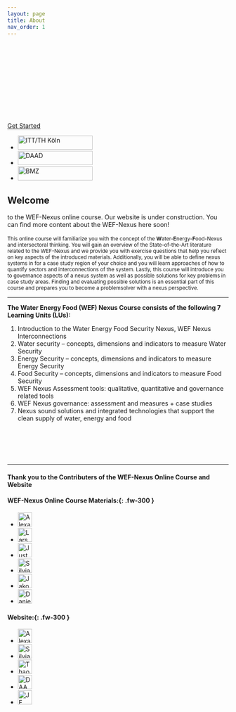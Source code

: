 ```yaml
---
layout: page
title: About
nav_order: 1
---
```


<!-- Bootstrap Static Header -->
<div style="background: url(/wef-nexus-online-course/assets/220325_THK_WEF_Nexus_Webheader.jpg); background-size: cover;" class="jumbotron bg-cover text-white">
    <div class="container py-5 text-center">
        <h1 class="display-4 font-weight-bold"> <br>
          <br>
          <br>
        <br> </h1>
        <a href="https://waterbender231.github.io/wef-nexus-online-course/introduction/" role="button" class="btn btn-primary px-5">Get Started</a>
    </div>
</div>

<ul class="list-style-none">
<li class="d-inline-block mr-1"> <a href="https://www.tt.th-koeln.de/"><img src="/wef-nexus-online-course/assets/itt.jpg" width="170" height="32" alt="ITT/TH Köln"></a></li>
<li class="d-inline-block mr-1"> <a href="https://www.daad.de/de/"><img src="/wef-nexus-online-course/assets/DAADLogo.jpg" width="170" height="32" alt="DAAD"></a></li>
<li class="d-inline-block mr-1"> <a href="#"><img src="/wef-nexus-online-course/assets/supported by icon.PNG" width="170" height="32" alt="BMZ"></a></li>
</ul>

<!--
<img src="/wef-nexus-online-course/assets/supported.jpg" alt="Funding and support">
<br/> <br/> -->

## Welcome 
to the WEF-Nexus online course. Our website is under construction. You can find more content about the WEF-Nexus here soon! 
<br>
<br>
<small>This online course will familiarize you with the concept of the <b>W</b>ater-<b>E</b>nergy-<b>F</b>ood-Nexus and intersectoral thinking. You will gain an overview of the State-of-the-Art literature related to the WEF-Nexus and we provide you with exercise questions that help you reflect on key aspects of the introduced materials. Additionally, you will be able to define nexus systems in for a case study region of your choice and you will learn approaches of how to quantify sectors and interconnections of the system. Lastly, this course will introduce you to governance aspects of a nexus system as well as possible solutions for key problems in case study areas. Finding and evaluating possible solutions is an essential part of this course and prepares you to become a problemsolver with a nexus perspective.</small>
<br> 
<hr/>  

**The Water Energy Food (WEF) Nexus Course consists of the following 7 Learning Units (LUs):**

1. Introduction to the Water Energy Food Security Nexus, WEF Nexus Interconnections
2. Water security – concepts, dimensions and indicators to measure Water Security
3. Energy Security – concepts, dimensions and indicators to measure Energy Security
4. Food Security – concepts, dimensions and indicators to measure Food Security
5. WEF Nexus Assessment tools: qualitative, quantitative and governance related tools
6. WEF Nexus governance: assessment and measures + case studies
7. Nexus sound solutions and integrated technologies that support the clean supply of water, energy and food

<br/> <br/>
<br/> <br/>

<hr/>

#### **Thank you to the Contributers of the WEF-Nexus Online Course and Website**
#### **WEF-Nexus Online Course Materials:**{: .fw-300 }
<ul class="list-style-none">
<li class="d-inline-block mr-1"> <a href="https://www.th-koeln.de/personen/alexandra.nauditt/"><img src="https://www.th-koeln.de/pseimg/568a6307a083b51fb3e3c6375bd20a894d817e11.png" width="32" height="32" alt="Alexandra Nauditt"></a></li>
<li class="d-inline-block mr-1"> <a href="https://www.th-koeln.de/personen/lars.ribbe/"><img src="https://www.th-koeln.de/pseimg/0f80822b8435059013c7d78225da1d56060405ab.png" width="32" height="32" alt="Lars Ribbe"></a></li>
<li class="d-inline-block mr-1"> <a href="https://www.th-koeln.de/personen/justyna.sycz/"><img src="https://watersecurity.info/wp-content/uploads/2019/05/WSCC19_JustynaSycz.jpg" width="32" height="32" alt="Justyna Sycz"></a></li>
<li class="d-inline-block mr-1"> <a href="https://www.linkedin.com/in/silvia-marie-krautzik-61202a132/"><img src="/wef-nexus-online-course/assets/sk_profile.jpg" width="32" height="32" alt="Silvia Krautzik"></a></li>
<li class="d-inline-block mr-1"> <a href="https://www.linkedin.com/in/jakob-schmid-1a9331172/"><img src="https://media-exp1.licdn.com/dms/image/C4D03AQGGmKeQGAmqBA/profile-displayphoto-shrink_400_400/0/1633425413307?e=1652918400&v=beta&t=JheuMuTVhMUKr2rACq21dMpLXhk0j80nPySnEWQHrVU" width="32" height="32" alt="Jakob Schmid"></a></li>
<li class="d-inline-block mr-1"> <a href="https://www.linkedin.com/in/daniel-knopp-baa16514a/"><img src="/wef-nexus-online-course/assets/default_contributor.png" width="32" height="32" alt="Daniel Knopp"></a>
</li>
</ul>

#### **Website:**{: .fw-300 }
<ul class="list-style-none">
<li class="d-inline-block mr-1"> <a href="https://www.th-koeln.de/personen/alexandra.nauditt/"><img src="https://www.th-koeln.de/pseimg/568a6307a083b51fb3e3c6375bd20a894d817e11.png" width="32" height="32" alt="Alexandra Nauditt"></a></li>
<li class="d-inline-block mr-1"> <a href="https://www.linkedin.com/in/silvia-marie-krautzik-61202a132/"><img src="/wef-nexus-online-course/assets/sk_profile.jpg" width="32" height="32" alt="Silvia Krautzik"></a></li>
<li class="d-inline-block mr-1"> <a href="https://www.linkedin.com/in/thao-trinh-53a650188/"><img src="https://media-exp1.licdn.com/dms/image/C4E03AQGCcWZbKwDjjA/profile-displayphoto-shrink_400_400/0/1647439778091?e=1652918400&v=beta&t=T-oNmO6xJS9XkuKeHodhj85F8uPWSuedFeVMI8oP460" width="32" height="32" alt="Thao Trinh"></a>
</li>
<li class="d-inline-block mr-1"> <a href="https://www.daad.de/de/"><img src="/wef-nexus-online-course/assets/DAADLogo.jpg" width="32" height="32" alt="DAAD"></a></li>
<li class="d-inline-block mr-1"> <a href="http://www.jf-gestaltung.de/"><img src="/wef-nexus-online-course/assets/default_contributor.png" width="32" height="32" alt="JF Gestaltung"></a></li>
</ul>